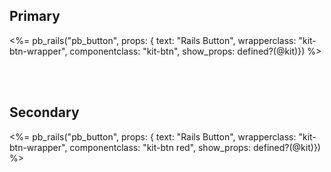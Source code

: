 ## Primary
<%= pb_rails("pb_button", props: { text: "Rails Button", wrapperclass: "kit-btn-wrapper", componentclass: "kit-btn", show_props: defined?(@kit)}) %>


<br/><br/>

## Secondary
<%= pb_rails("pb_button", props: { text: "Rails Button", wrapperclass: "kit-btn-wrapper", componentclass: "kit-btn red", show_props: defined?(@kit)}) %>
